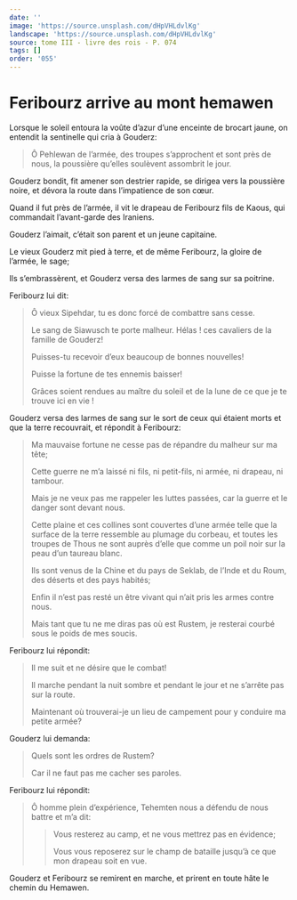 ```yaml
---
date: ''
image: 'https://source.unsplash.com/dHpVHLdvlKg'
landscape: 'https://source.unsplash.com/dHpVHLdvlKg'
source: tome III - livre des rois - P. 074
tags: []
order: '055'
---
```


# Feribourz arrive au mont hemawen

Lorsque le soleil entoura la voûte d’azur d’une enceinte de brocart jaune, on entendit la sentinelle qui cria à Gouderz:

> Ô Pehlewan de l’armée, des troupes s’approchent et sont près de nous, la poussière qu’elles soulèvent assombrit le jour.

Gouderz bondit, fit amener son destrier rapide, se dirigea vers la poussière noire, et dévora la route dans l’impatience de son cœur.

Quand il fut près de l’armée, il vit le drapeau de Feribourz fils de Kaous, qui commandait l’avant-garde des Iraniens.

Gouderz l’aimait, c’était son parent et un jeune capitaine.

Le vieux Gouderz mit pied à terre, et de même Feribourz, la gloire de l’armée, le sage;

Ils s’embrassèrent, et Gouderz versa des larmes de sang sur sa poitrine.

Feribourz lui dit:

> Ô vieux Sipehdar, tu es donc forcé de combattre sans cesse.
>
> Le sang de Siawusch te porte malheur. Hélas ! ces cavaliers de la famille de Gouderz!
>
> Puisses-tu recevoir d’eux beaucoup de bonnes nouvelles!
>
> Puisse la fortune de tes ennemis baisser!
>
> Grâces soient rendues au maître du soleil et de la lune de ce que je te trouve ici en vie !

Gouderz versa des larmes de sang sur le sort de ceux qui étaient morts et que la terre recouvrait, et répondit à Feribourz:

> Ma mauvaise fortune ne cesse pas de répandre du malheur sur ma tête;
>
> Cette guerre ne m’a laissé ni fils, ni petit-fils, ni armée, ni drapeau, ni tambour.
>
> Mais je ne veux pas me rappeler les luttes passées, car la guerre et le danger sont devant nous.
>
> Cette plaine et ces collines sont couvertes d’une armée telle que la surface de la terre ressemble au plumage du corbeau, et toutes les troupes de Thous ne sont auprès d’elle que comme un poil noir sur la peau d’un taureau blanc.
>
> Ils sont venus de la Chine et du pays de Seklab, de l’Inde et du Roum, des déserts et des pays habités;
>
> Enfin il n’est pas resté un être vivant qui n’ait pris les armes contre nous.
>
> Mais tant que tu ne me diras pas où est Rustem, je resterai courbé sous le poids de mes soucis.

Feribourz lui répondit:

> Il me suit et ne désire que le combat!
>
> Il marche pendant la nuit sombre et pendant le jour et ne s’arrête pas sur la route.
>
> Maintenant où trouverai-je un lieu de campement pour y conduire ma petite armée?

Gouderz lui demanda:

> Quels sont les ordres de Rustem?
>
> Car il ne faut pas me cacher ses paroles.

Feribourz lui répondit:

> Ô homme plein d’expérience, Tehemten nous a défendu de nous battre et m’a dit:
>
> > Vous resterez au camp, et ne vous mettrez pas en évidence;
> >
> > Vous vous reposerez sur le champ de bataille jusqu’à ce que mon drapeau soit en vue.

Gouderz et Feribourz se remirent en marche, et prirent en toute hâte le chemin du Hemawen.
